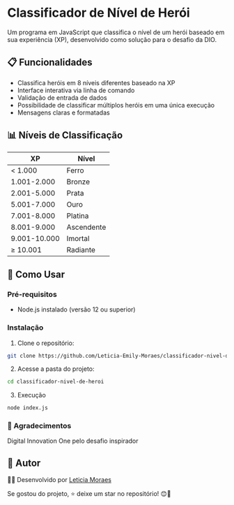 # Classificador de Nível de Herói

Um programa em JavaScript que classifica o nível de um herói baseado em sua experiência (XP), desenvolvido como solução para o desafio da DIO.

## 📋 Funcionalidades

- Classifica heróis em 8 níveis diferentes baseado na XP
- Interface interativa via linha de comando
- Validação de entrada de dados
- Possibilidade de classificar múltiplos heróis em uma única execução
- Mensagens claras e formatadas

## 📊 Níveis de Classificação

| XP            | Nível      |
|---------------|-----------|
| < 1.000       | Ferro     |
| 1.001-2.000   | Bronze    |
| 2.001-5.000   | Prata     |
| 5.001-7.000   | Ouro      |
| 7.001-8.000   | Platina   |
| 8.001-9.000   | Ascendente|
| 9.001-10.000  | Imortal   |
| ≥ 10.001      | Radiante  |

## 🚀 Como Usar

### Pré-requisitos
- Node.js instalado (versão 12 ou superior)

### Instalação
1. Clone o repositório:
```bash
git clone https://github.com/Leticia-Emily-Moraes/classificador-nivel-de-heroi.git
```

2. Acesse a pasta do projeto:

```bash
cd classificador-nivel-de-heroi
```
3. Execução
```bash
node index.js
```

### 🙌 Agradecimentos
Digital Innovation One pelo desafio inspirador

## **📝 Autor**
👩‍💻 Desenvolvido por [Leticia Moraes](https://github.com/Leticia-Emily-Moraes)

Se gostou do projeto, ⭐ deixe um star no repositório! 😊🚀
